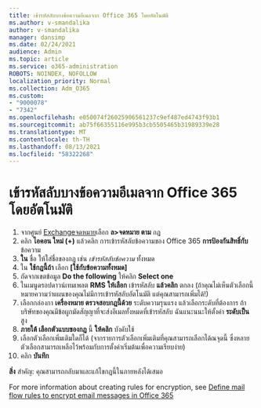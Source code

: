```yaml
---
title: เข้ารหัสลับบางข้อความอีเมลจาก Office 365 โดยอัตโนมัติ
ms.author: v-smandalika
author: v-smandalika
manager: dansimp
ms.date: 02/24/2021
audience: Admin
ms.topic: article
ms.service: o365-administration
ROBOTS: NOINDEX, NOFOLLOW
localization_priority: Normal
ms.collection: Adm_O365
ms.custom:
- "9000078"
- "7342"
ms.openlocfilehash: e050074f26025906561237c9ef487ed4743f93b1
ms.sourcegitcommit: ab75f66355116e995b3cb5505465b31989339e28
ms.translationtype: MT
ms.contentlocale: th-TH
ms.lasthandoff: 08/13/2021
ms.locfileid: "58322268"
---
```

# <a name="automatically-encrypt-certain-email-messages-from-office-365"></a>เข้ารหัสลับบางข้อความอีเมลจาก Office 365 โดยอัตโนมัติ

1. จากศูนย์ [Exchangeจดหมาย](https://outlook.office365.com/ecp/)เลือก **ล>จดหมาย ตาม** กฎ 
2. คลิก **ไอคอน ใหม่ (+)** แล้วคลิก การเข้ารหัสลับข้อความของ Office 365 **การป้องกันสิทธิ์กับ** ข้อความ
3. **ใน** ชื่อ ให้ใส่ชื่อของกฎ เช่น *เข้ารหัสลับข้อความ* ทั้งหมด
4. ใน **ใช้กฎนี้ถ้า** เลือก **[ใช้กับข้อความทั้งหมด]** 
5. ถัดจากเขตข้อมูล **Do the following** ให้คลิก **Select one** 
6. ในเมนูดรอปดาวน์เทมเพลต **RMS** **ให้เลือก** เข้ารหัสลับ **แล้วคลิก** ตกลง (ถ้าคุณไม่เห็นตัวเลือกนี้ หมายความว่าแผนของคุณไม่มีการเข้ารหัสลับอัตโนมัติ แต่คุณสามารถเพิ่มได้!)
7. เลือกกล่องกา **เครื่องหมาย ตรวจสอบกฎนี้ด้วย** ระดับความรุนแรง แล้วเลือกระดับที่ต้องการ ถ้าบริษัทของคุณมีข้อผูกมัดสัญญาที่จะส่งอีเมลทั้งหมดที่เข้ารหัสลับ ฉันแนะนนะให้ตั้งค่า **ระดับเป็น** สูง
8. **ภายใต้ เลือกตัวแบบของกฎ** นี้ **ให้คลิก** บังคับใช้ 
9. เลือกตัวเลือกเพิ่มเติมใดก็ได้ (จากรายการตัวเลือกเพิ่มเติมที่คุณสามารถเลือกได้ณจุดนี้ ซึ่งหลายตัวเลือกสามารถเหลือไว้พร้อมกับการตั้งค่าเริ่มต้นเพื่อความเรียบง่าย)
10. คลิก **บันทึก**

**สิ่ง** สําคัญ: คุณสามารถกลับมาและแก้ไขกฎนี้ในภายหลังได้เสมอ

For more information about creating rules for encryption, see [Define mail flow rules to encrypt email messages in Office 365](https://docs.microsoft.com/microsoft-365/compliance/define-mail-flow-rules-to-encrypt-email)

